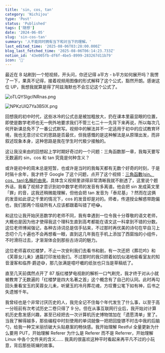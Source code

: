 ```yaml
---
title: 'sin, cos, tan'
category: 'Nichijou'
type: 'Post'
status: 'Published'
tags: ['随想']
date: '2024-06-05'
slug: 'sin-cos-tan'
summary: '人不能同时拥有当下和对当下的理解。'
last_edited_time: '2025-08-06T03:28:00.000Z'
blog_last_fetched_time: '2025-08-06T06:14:23.733Z'
notion_id: '43e005fb-df6f-4be5-8999-283267d11b79'
icon: '📐'
---
```


最近在 B 站刷到一个短视频，开头问，你还记得 a平方 - b平方如何展开吗？我愣了一下，果真不记得，接着视频用图像的形式解释了这个公式，豁然开朗。感谢这位 UP，我想我就算是得了阿兹海默也不会忘记这个公式了。

![oTLQYSlgcINRnas.png](https://cdn.sa.net/2024/06/05/oTLQYSlgcINRnas.png)

![NPKzUIQ7Ya3B5lX.png](https://cdn.sa.net/2024/06/05/NPKzUIQ7Ya3B5lX.png)

回想我的初中时代，这些冰冷的公式总是被加粗放大，扔在课本里最显眼的位置，即使是数学老师也无一例外地要求我们不管三七二十一先背下来再说，所以每次几何开新课总免不了一番公式默写。视频中的解法并不一定适用于初中的应试教育环境，我也无意讨论它的思路是否最优，但我感慨的是这种解法是从原理出发，而非叙述现象本身，这种思路是我在学生时代极少接触的。

这让我没来由的回想起上学时期好奇过的一个问题：三角函数那一章，我每天要写无数遍的 sin，cos 和 tan 究竟是何种含义？

或许是初中的周末总是短暂，也或许是当时的我每天都有无数个好奇的时刻，于是时隔十余年，我才终于 Google 了这个问题，点开了这个视频：[三角函數(sin、cos、tan)名稱的由來](https://www.youtube.com/watch?v=hHUoe3QaEPc)。具体含义视频里讲得非常清晰我就不剧透了，这里说个题外话，我看了视频才意识到初中数学老师的发音有多离谱。他会把 sin 发成英文里「罪」的音，这我还稍微能理解，但他会把 tan 发音为「泰尼基」？然而在这俩的发音如此谬之千里的情况下，cos 的发音却是对的。师者，传道授业解惑带跑偏也，我们那两个班级所有人应该都跟着叫错了吧😂。

和这位让我开始厌恶数学的老师不同，我有幸遇到一位令我十分尊敬的语文老师，大概也是因为他才使得我这个理科生直到高考都能在语文这一科拿到不错的分数。这位老师博闻强记，各种古诗词总是信手拈来，不过那时再优美的诗句在早自习上念叨个几十遍也不会再想看一眼，直到这几年我在手机上添加了西窗烛的小组件，不时滑将过去，才渐渐体会到那些古诗词的魅力。

这位老师喜欢红楼梦，不止一次安利我们去看书和剧，有一次还把《葬花吟》和《芙蓉女儿耒》通篇打印发给我们。不过那时的我只顾着如饥似渴地偷看室友的知音漫客和临界·爵迹😅，那几张满是噫吁嚱的纸张也只当是草稿纸了。

直至几天前偶然点开了 87 版红楼梦电视剧的解析一口气刷完，我才终于对从小就被教育了无数遍的「红楼梦是四大名著之首」这个概念有了自己的认同。此时再勾回头重看宝玉的芙蓉女儿耒，听黛玉的冷月葬花魂，方叹曹公笔下如有神，后书之失遗憾千年。

我曾经也是个非常讨厌历史的人，我完全记不住每个年代发生了什么事，以至于高一分班前有次考试历史二卷只得了 9 分。但在从事互联网行业后，我开始对计算机历史愈发感兴趣，甚至已经把去一次计算机历史博物馆加在「遗愿清单」里了。当我了解得越多，那些编程中时刻使用的单词就像一把把回旋镖不时击中我的后脑勺，给我一种艾米丽侦破大头贴悬案的畅快感。我开始理解 Restful 全量更新为什么要用 PUT，开始理解 Referer 为什么是 Referer 而不是 Referrer，开始理解 Linux 中各个文件夹的含义…… 我真的很喜欢这种平时看起来再平凡不过的小玩意，背后那些斑斓的故事。
